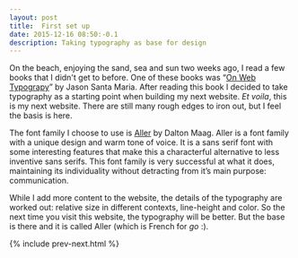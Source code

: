 ```yaml
---
layout: post
title:  First set up
date: 2015-12-16 08:50:-0.1
description: Taking typography as base for design
---
```

On the beach, enjoying the sand, sea and sun two weeks ago, I read a few books that I didn't get to before. One of these books was  &ldquo;<a href="http://abookapart.com/products/on-web-typography">On Web Typograpy</a>&rdquo; by Jason Santa Maria. After reading this book I decided to take typography as a starting point when building my next website. <em>Et voila</em>, this is my next website. There are still many rough edges to iron out, but I feel the basis is here.

The font family I choose to use is <a href="https://daltonmaag.com/library/aller">Aller</a> by Dalton Maag. Aller is a font family with a unique design and warm tone of voice. It is a sans serif font with some interesting features that make this a characterful alternative to less inventive sans serifs. This font family is very successful at what it does, maintaining its individuality without detracting from it’s main purpose: communication.

While I add more content to the website, the details of the typography are worked out: relative size in different contexts, line-height and color. So the next time you visit this website, the typography will be better. But the base is there and it is called Aller (which is French for <em>go</em> :).


{% include prev-next.html %}


